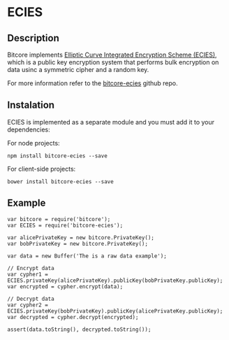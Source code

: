 # ECIES

## Description

Bitcore implements [Elliptic Curve Integrated Encryption Scheme (ECIES)](http://en.wikipedia.org/wiki/Integrated_Encryption_Scheme), which is a public key encryption system that performs bulk encryption on data usinc a symmetric cipher and a random key.

For more information refer to the [bitcore-ecies](https://github.com/bitpay/bitcore-ecies) github repo.

## Instalation

ECIES is implemented as a separate module and you must add it to your dependencies:

For node projects:
```
npm install bitcore-ecies --save
```

For client-side projects:
```
bower install bitcore-ecies --save
```

## Example

```
var bitcore = require('bitcore');
var ECIES = require('bitcore-ecies');

var alicePrivateKey = new bitcore.PrivateKey();
var bobPrivateKey = new bitcore.PrivateKey();

var data = new Buffer('The is a raw data example');

// Encrypt data
var cypher1 = ECIES.privateKey(alicePrivateKey).publicKey(bobPrivateKey.publicKey);
var encrypted = cypher.encrypt(data);

// Decrypt data
var cypher2 = ECIES.privateKey(bobPrivateKey).publicKey(alicePrivateKey.publicKey);
var decrypted = cypher.decrypt(encrypted);

assert(data.toString(), decrypted.toString());
```
